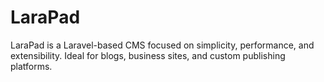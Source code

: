 # LaraPad
LaraPad is a Laravel-based CMS focused on simplicity, performance, and extensibility. Ideal for blogs, business sites, and custom publishing platforms.

